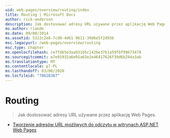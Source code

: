 ```yaml
---
uid: web-pages/overview/routing/index
title: Routing | Microsoft Docs
author: rick-anderson
description: Jak dostosować adresy URL używane przez aplikację Web Pages.
ms.author: riande
ms.date: 09/08/2014
ms.assetid: 5322c2e8-7cd9-4d61-9611-39d6e5f2d936
msc.legacyurl: /web-pages/overview/routing
msc.type: chapter
ms.openlocfilehash: ce7fd65e3aa931b5c142be37b1a59fbf99673478
ms.sourcegitcommit: e7e91932a6e91a63e2e46417626f39d6b244a3ab
ms.translationtype: MT
ms.contentlocale: pl-PL
ms.lasthandoff: 03/06/2020
ms.locfileid: "78628367"
---
```

# <a name="routing"></a>Routing

> Jak dostosować adresy URL używane przez aplikację Web Pages.

- [Tworzenie adresów URL możliwych do odczytu w witrynach ASP.NET Web Pages](creating-readable-urls-in-aspnet-web-pages-sites.md)
